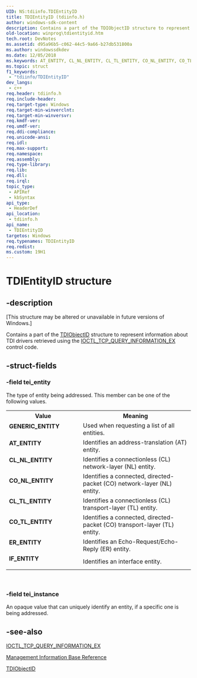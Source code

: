 ```yaml
---
UID: NS:tdiinfo.TDIEntityID
title: TDIEntityID (tdiinfo.h)
author: windows-sdk-content
description: Contains a part of the TDIObjectID structure to represent information about TDI drivers retrieved using the IOCTL_TCP_QUERY_INFORMATION_EX control code.
old-location: winprog\tdientityid.htm
tech.root: DevNotes
ms.assetid: d95a96b5-c062-44c5-9a66-b27db531800a
ms.author: windowssdkdev
ms.date: 12/05/2018
ms.keywords: AT_ENTITY, CL_NL_ENTITY, CL_TL_ENTITY, CO_NL_ENTITY, CO_TL_ENTITY, ER_ENTITY, GENERIC_ENTITY, IF_ENTITY, TDIEntityID, TDIEntityID structure [Windows API], tdiinfo/TDIEntityID, winprog.tdientityid
ms.topic: struct
f1_keywords: 
 - "tdiinfo/TDIEntityID"
dev_langs:
 - c++
req.header: tdiinfo.h
req.include-header: 
req.target-type: Windows
req.target-min-winverclnt: 
req.target-min-winversvr: 
req.kmdf-ver: 
req.umdf-ver: 
req.ddi-compliance: 
req.unicode-ansi: 
req.idl: 
req.max-support: 
req.namespace: 
req.assembly: 
req.type-library: 
req.lib: 
req.dll: 
req.irql: 
topic_type:
 - APIRef
 - kbSyntax
api_type:
 - HeaderDef
api_location:
 - tdiinfo.h
api_name:
 - TDIEntityID
targetos: Windows
req.typenames: TDIEntityID
req.redist: 
ms.custom: 19H1
---
```


# TDIEntityID structure


## -description


<p class="CCE_Message">[This structure may be altered or unavailable in future versions of Windows.]

Contains a part of the <a href="https://docs.microsoft.com/windows/desktop/api/tdiinfo/ns-tdiinfo-tdiobjectid">TDIObjectID</a> structure to represent information about TDI drivers retrieved using the <a href="https://docs.microsoft.com/windows/desktop/api/tcpioctl/ni-tcpioctl-ioctl_tcp_query_information_ex">IOCTL_TCP_QUERY_INFORMATION_EX</a> control code.


## -struct-fields




### -field tei_entity

The type of entity being addressed. This member can be one of the following values.

<table>
<tr>
<th>Value</th>
<th>Meaning</th>
</tr>
<tr>
<td width="40%"><a id="GENERIC_ENTITY"></a><a id="generic_entity"></a><dl>
<dt><b>GENERIC_ENTITY</b></dt>
</dl>
</td>
<td width="60%">
Used when requesting a list of all entities.

</td>
</tr>
<tr>
<td width="40%"><a id="AT_ENTITY"></a><a id="at_entity"></a><dl>
<dt><b>AT_ENTITY</b></dt>
</dl>
</td>
<td width="60%">
Identifies an address-translation (AT) entity.

</td>
</tr>
<tr>
<td width="40%"><a id="CL_NL_ENTITY"></a><a id="cl_nl_entity"></a><dl>
<dt><b>CL_NL_ENTITY</b></dt>
</dl>
</td>
<td width="60%">
Identifies a connectionless (CL) network-layer (NL) entity.

</td>
</tr>
<tr>
<td width="40%"><a id="CO_NL_ENTITY"></a><a id="co_nl_entity"></a><dl>
<dt><b>CO_NL_ENTITY</b></dt>
</dl>
</td>
<td width="60%">
Identifies a connected, directed-packet (CO) network-layer (NL) entity.

</td>
</tr>
<tr>
<td width="40%"><a id="CL_TL_ENTITY"></a><a id="cl_tl_entity"></a><dl>
<dt><b>CL_TL_ENTITY</b></dt>
</dl>
</td>
<td width="60%">
Identifies a connectionless (CL) transport-layer (TL) entity.

</td>
</tr>
<tr>
<td width="40%"><a id="CO_TL_ENTITY"></a><a id="co_tl_entity"></a><dl>
<dt><b>CO_TL_ENTITY</b></dt>
</dl>
</td>
<td width="60%">
Identifies a connected, directed-packet (CO) transport-layer (TL) entity.

</td>
</tr>
<tr>
<td width="40%"><a id="ER_ENTITY"></a><a id="er_entity"></a><dl>
<dt><b>ER_ENTITY</b></dt>
</dl>
</td>
<td width="60%">
Identifies an Echo-Request/Echo-Reply (ER) entity.

</td>
</tr>
<tr>
<td width="40%"><a id="IF_ENTITY"></a><a id="if_entity"></a><dl>
<dt><b>IF_ENTITY</b></dt>
</dl>
</td>
<td width="60%">
Identifies an interface entity.

</td>
</tr>
</table>
 


### -field tei_instance

An opaque value that can uniquely identify an entity, if a specific one is being addressed.


## -see-also




<a href="https://docs.microsoft.com/windows/desktop/api/tcpioctl/ni-tcpioctl-ioctl_tcp_query_information_ex">IOCTL_TCP_QUERY_INFORMATION_EX</a>



<a href="https://docs.microsoft.com/previous-versions/windows/desktop/mib/management-information-base-reference">Management Information Base
			 Reference</a>



<a href="https://docs.microsoft.com/windows/desktop/api/tdiinfo/ns-tdiinfo-tdiobjectid">TDIObjectID</a>
 

 

